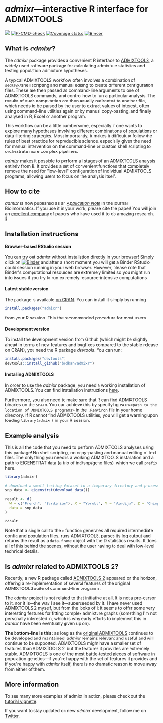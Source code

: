 

# _admixr_&mdash;interactive R interface for ADMIXTOOLS

<!-- badges: start -->
[![](https://cranlogs.r-pkg.org/badges/admixr)](https://cran.r-project.org/package=admixr)
[![R-CMD-check](https://github.com/bodkan/admixr/workflows/R-CMD-check/badge.svg)](https://github.com/bodkan/admixr/actions)
[![Coverage status](https://codecov.io/gh/bodkan/admixr/branch/main/graph/badge.svg)](https://codecov.io/github/bodkan/admixr?branch=main)
[![Binder](http://mybinder.org/badge.svg)](http://beta.mybinder.org/v2/gh/bodkan/admixr/main?urlpath=rstudio)
<!-- badges: end -->

## What is _admixr_?

The _admixr_ package provides a convenient R interface to
[ADMIXTOOLS](https://github.com/DReichLab/AdmixTools/), a widely used
software package for calculating admixture statistics and testing population
admixture hypotheses.

A typical ADMIXTOOLS workflow often involves a combination of `sed`/`awk`/shell
scripting and manual editing to create different configuration files. These are
then passed as command-line arguments to one of ADMIXTOOLS commands, and
control how to run a particular analysis. The results of such computation are
then usually redirected to another file, which needs to be parsed by the user
to extract values of interest, often using command-line utilities again or by
manual copy-pasting, and finally analysed in R, Excel or another program.

This workflow can be a little cumbersome, especially if one wants to explore many
hypotheses involving different combinations of populations or data filtering
strategies. Most importantly, it makes it difficult to follow the rules of best
practice for reproducible science, especially given the need for manual
intervention on the command-line or custom shell scripting to orchestrate more
complex pipelines.

_admixr_ makes it possible to perform all stages of an ADMIXTOOLS analysis entirely
from R. It provides a [set of convenient functions](https://bodkan.net/admixr/reference/index.html)
that completely remove the need for "low-level" configuration of individual ADMIXTOOLS
programs, allowing users to focus on the analysis itself.

## How to cite

_admixr_ is now published
as an [_Application Note_](https://doi.org/10.1093/bioinformatics/btz030) in the
journal Bioinformatics. If you use it in your work, please cite the paper! You
will join an [excellent company](https://scholar.google.com/scholar?oi=bibs&hl=en&cites=13286994334855947290)
of papers who have used it to do amazing research. 🙂

## Installation instructions

#### Browser-based RStudio session

You can try out _admixr_ without installation directly in your browser! Simply
click on [![Binder](http://mybinder.org/badge.svg)](http://beta.mybinder.org/v2/gh/bodkan/admixr/main?urlpath=rstudio)
and after a short moment you will get a Binder RStudio could session running
in your web browser. However, please note that Binder's computational resources
are extremely limited so you might run into issues if you try to run extremely
resource-intensive computations.

#### Latest stable version

The package is available [on
CRAN](https://cran.r-project.org/package=admixr). You can install it
simply by running


```r
install.packages("admixr")
```

from your R session. This the recommended procedure for most users.

#### Development version

To install the development version from Github (which might be
slightly ahead in terms of new features and bugfixes compared to the
stable release on CRAN), you need the R package _devtools_. You can run:


```r
install.packages("devtools")
devtools::install_github("bodkan/admixr")
```

#### Installing ADMIXTOOLS

In order to use the _admixr_ package, you need a working installation
of ADMIXTOOLS. You can find installation instructions
[here](https://github.com/DReichLab/AdmixTools/blob/master/README.INSTALL).

Furthermore, you also need to make sure that R can find ADMIXTOOLS
binaries on the `$PATH`. You can achieve this by specifying
`PATH=<path to the location of ADMIXTOOLS programs>` in the
`.Renviron` file in your home directory. If R cannot find ADMIXTOOLS utilities,
you will get a warning upon loading `library(admixr)` in your R session.

## Example analysis

This is all the code that you need to perform ADMIXTOOLS analyses using this
package! No shell scripting, no copy-pasting and manual editing of text files.
The only thing you need is a working ADMIXTOOLS installation and a path to
EIGENSTRAT data (a trio of ind/snp/geno files), which we call `prefix` here.


```r
library(admixr)

# download a small testing dataset to a temporary directory and process it for use in R
snp_data <- eigenstrat(download_data())

result <- d(
  W = c("French", "Sardinian"), X = "Yoruba", Y = "Vindija", Z = "Chimp",
  data = snp_data
)

result
```

Note that a single call to the `d` function generates all required intermediate
config and population files, runs ADMIXTOOLS, parses its log output and returns
the result as a `data.frame` object with the D statistics results. It does all of
this behind the scenes, without the user having to deal with low-level technical
details.

## Is _admixr_ related to ADMIXTOOLS 2?

Recently, a new R package called [ADMIXTOOLS 2](https://uqrmaie1.github.io/admixtools/)
appeared on the horizon, offering a re-implementation of several features of the
original ADMIXTOOLS suite of command-line programs.

The _admixr_ project is not related to that initiative at all. It is not a pre-cursor to it, nor
it is&mdash;the way I see it&mdash;superseeded by it. I have never used ADMIXTOOLS 2
myself, but from the looks of it it seems to offer some very interesting features
for fitting complex admixture graphs (something I'm not personally interested in, which
is why early efforts to implement this in _admixr_ have been eventually given up on).

**The bottom-line is this:** as long as the [original ADMIXTOOLS](https://github.com/DReichLab/AdmixTools)
continues to be developed and maintained, _admixr_ remains relevant and useful and
will continue to be supported. ADMIXTOOLS might have a smaller set of features than
ADMIXTOOLS 2, but the features it provides are extremely stable. ADMIXTOOLS is one of
the most battle-tested pieces of software in population genetics&mdash;if you're happy with
the set of features it provides and if you're happy with _admixr_ itself, there is no
dramatic reason to move away from either of them.

## More information

To see many more examples of admixr in action, please check out the
[tutorial vignette](https://bodkan.net/admixr/reference/index.html).

If you want to stay updated on new _admixr_ development, follow me on
[Twitter](https://twitter.com/fleventy5).
